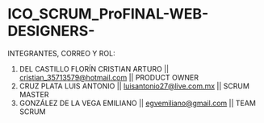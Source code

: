# ICO_SCRUM_ProFINAL-WEB-DESIGNERS-
INTEGRANTES, CORREO Y ROL:
1. DEL CASTILLO FLORÍN CRISTIAN ARTURO || cristian_35713579@hotmail.com || PRODUCT OWNER
2. CRUZ PLATA LUIS ANTONIO || luisantonio27@live.com.mx || SCRUM MASTER
3. GONZÁLEZ DE LA VEGA EMILIANO ||  egvemiliano@gmail.com || TEAM SCRUM
